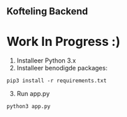 ## Kofteling Backend

# Work In Progress :)

1. Installeer Python 3.x
2. Installeer benodigde packages:
```
pip3 install -r requirements.txt
```
3. Run app.py
```
python3 app.py
```